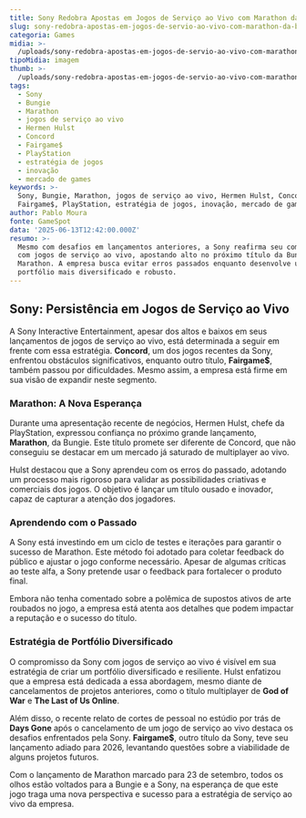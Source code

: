 ```yaml
---
title: Sony Redobra Apostas em Jogos de Serviço ao Vivo com Marathon da Bungie
slug: sony-redobra-apostas-em-jogos-de-servio-ao-vivo-com-marathon-da-bungie
categoria: Games
midia: >-
  /uploads/sony-redobra-apostas-em-jogos-de-servio-ao-vivo-com-marathon-da-bungie-thumb.jpg
tipoMidia: imagem
thumb: >-
  /uploads/sony-redobra-apostas-em-jogos-de-servio-ao-vivo-com-marathon-da-bungie-thumb.jpg
tags:
  - Sony
  - Bungie
  - Marathon
  - jogos de serviço ao vivo
  - Hermen Hulst
  - Concord
  - Fairgame$
  - PlayStation
  - estratégia de jogos
  - inovação
  - mercado de games
keywords: >-
  Sony, Bungie, Marathon, jogos de serviço ao vivo, Hermen Hulst, Concord,
  Fairgame$, PlayStation, estratégia de jogos, inovação, mercado de games
author: Pablo Moura
fonte: GameSpot
data: '2025-06-13T12:42:00.000Z'
resumo: >-
  Mesmo com desafios em lançamentos anteriores, a Sony reafirma seu compromisso
  com jogos de serviço ao vivo, apostando alto no próximo título da Bungie,
  Marathon. A empresa busca evitar erros passados enquanto desenvolve um
  portfólio mais diversificado e robusto.
---
```


## Sony: Persistência em Jogos de Serviço ao Vivo

A Sony Interactive Entertainment, apesar dos altos e baixos em seus lançamentos de jogos de serviço ao vivo, está determinada a seguir em frente com essa estratégia. **Concord**, um dos jogos recentes da Sony, enfrentou obstáculos significativos, enquanto outro título, **Fairgame$**, também passou por dificuldades. Mesmo assim, a empresa está firme em sua visão de expandir neste segmento.

### Marathon: A Nova Esperança

Durante uma apresentação recente de negócios, Hermen Hulst, chefe da PlayStation, expressou confiança no próximo grande lançamento, **Marathon**, da Bungie. Este título promete ser diferente de Concord, que não conseguiu se destacar em um mercado já saturado de multiplayer ao vivo.

Hulst destacou que a Sony aprendeu com os erros do passado, adotando um processo mais rigoroso para validar as possibilidades criativas e comerciais dos jogos. O objetivo é lançar um título ousado e inovador, capaz de capturar a atenção dos jogadores.

### Aprendendo com o Passado

A Sony está investindo em um ciclo de testes e iterações para garantir o sucesso de Marathon. Este método foi adotado para coletar feedback do público e ajustar o jogo conforme necessário. Apesar de algumas críticas ao teste alfa, a Sony pretende usar o feedback para fortalecer o produto final.

Embora não tenha comentado sobre a polêmica de supostos ativos de arte roubados no jogo, a empresa está atenta aos detalhes que podem impactar a reputação e o sucesso do título.

### Estratégia de Portfólio Diversificado

O compromisso da Sony com jogos de serviço ao vivo é visível em sua estratégia de criar um portfólio diversificado e resiliente. Hulst enfatizou que a empresa está dedicada a essa abordagem, mesmo diante de cancelamentos de projetos anteriores, como o título multiplayer de **God of War** e **The Last of Us Online**.

Além disso, o recente relato de cortes de pessoal no estúdio por trás de **Days Gone** após o cancelamento de um jogo de serviço ao vivo destaca os desafios enfrentados pela Sony. **Fairgame$**, outro título da Sony, teve seu lançamento adiado para 2026, levantando questões sobre a viabilidade de alguns projetos futuros.

Com o lançamento de Marathon marcado para 23 de setembro, todos os olhos estão voltados para a Bungie e a Sony, na esperança de que este jogo traga uma nova perspectiva e sucesso para a estratégia de serviço ao vivo da empresa.
